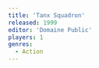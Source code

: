 ```yaml
---
title: 'Tanx Squadron'
released: 1999
editor: 'Domaine Public'
players: 1
genres:
  - Action
---
```

